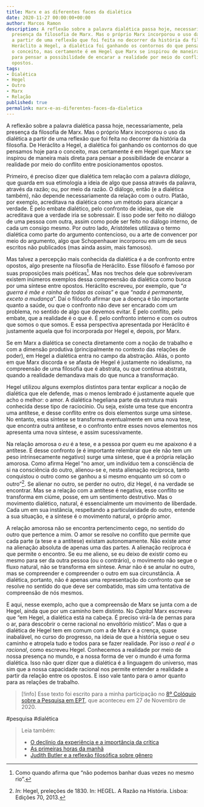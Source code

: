```yaml
---
title: Marx e as diferentes faces da dialética
date: 2020-11-27 00:00:00+00:00
author: Marcos Ramon
description: A reflexão sobre a palavra dialética passa hoje, necessariamente, pela
  presença da filosofia de Marx. Mas o próprio Marx incorporou o uso da dialética
  a partir de uma reflexão que foi feita no decorrer da história da filosofia. De
  Heráclito a Hegel, a dialética foi ganhando os contornos do que pensamos hoje para
  o conceito, mas certamente é em Hegel que Marx se inspirou de maneira mais direta
  para pensar a possibilidade de encarar a realidade por meio do conflito entre posicionamentos
  opostos.
tags:
- Dialética
- Hegel
- Outro
- Marx
- Relação
published: true
permalink: marx-e-as-diferentes-faces-da-dialetica
---
```

A reflexão sobre a palavra dialética passa hoje, necessariamente, pela presença da filosofia de Marx. Mas o próprio Marx incorporou o uso da dialética a partir de uma reflexão que foi feita no decorrer da história da filosofia. De Heráclito a Hegel, a dialética foi ganhando os contornos do que pensamos hoje para o conceito, mas certamente é em Hegel que Marx se inspirou de maneira mais direta para pensar a possibilidade de encarar a realidade por meio do conflito entre posicionamentos opostos.

Primeiro, é preciso dizer que dialética tem relação com a palavra *diálogo*, que guarda em sua etimologia a ideia de algo que passa através da palavra, através da razão; ou, por meio da razão. O diálogo, então (e a dialética também), não depende necessariamente da relação com o outro. Platão, por exemplo, acreditava na dialética como um método para alcançar a verdade. É pelo embate dialético, pelo confronto de ideias, que ele acreditava que a verdade iria se sobressair. E isso pode ser feito no diálogo de uma pessoa com outra, assim como pode ser feito no diálogo interno, de cada um consigo mesmo. Por outro lado, Aristóteles utilizava o termo dialética como parte do argumento contencioso, ou a arte de convencer por meio do argumento, algo que Schopenhauer incorporou em um de seus escritos não publicados (mas ainda assim, mais famosos).

Mas talvez a percepção mais conhecida da dialética é a de confronto entre opostos, algo presente na filosofia de Heráclito. Esse filósofo é famoso por suas proposições mais poéticas[^1]. Mas nos trechos dele que sobreviveram existem inúmeros exemplos dessa compreensão da dialética como busca por uma síntese entre opostos. Heráclito escreveu, por exemplo, que “*a guerra é mãe e rainha de todas as coisas*”  e que “*nada é permanente, exceto a mudança*”. Daí o filósofo afirmar que a doença é tão importante quanto a saúde, ou que o confronto não deve ser encarado com um problema, no sentido de algo que devemos evitar. É pelo conflito, pelo embate, que a realidade é o que é. É pelo confronto interno e com os outros que somos o que somos. E essa perspectiva apresentada por Heráclito é justamente aquela que foi incorporada por Hegel e, depois, por Marx.

Se em Marx a dialética se conecta diretamente com a noção de trabalho e com a dimensão produtiva (principalmente no contexto das relações de poder), em Hegel a dialética entra no campo da abstração. Aliás, o ponto em que Marx discorda e se afasta de Hegel é justamente no idealismo, na compreensão de uma filosofia que é abstrata, ou que continua abstrata, quando a realidade demandava mais do que nunca a transformação.

Hegel utilizou alguns exemplos distintos para tentar explicar a noção de dialética que ele defende, mas o menos lembrado é justamente aquele que acho o melhor: o amor. A dialética hegeliana parte da estrutura mais conhecida desse tipo de raciocínio. Ou seja, existe uma tese que encontra uma antítese, e desse conflito entre os dois elementos surge uma síntese. No entanto, essa síntese se transforma eventualmente em uma nova tese, que encontra outra antítese, e o confronto entre esses novos elementos nos apresenta uma nova síntese, e assim sucessivamente.

Na relação amorosa o *eu* é a tese, e a pessoa por quem eu me apaixono é a antítese. E desse confronto (e é importante relembrar que ele não tem um peso intrinsecamente negativo) surge uma síntese, que é a própria relação amorosa. Como afirma Hegel “no amor, um indivíduo tem a consciência de si na consciência do outro, alienou-se e, nesta alienação recíproca, tanto conquistou o outro como se ganhou a si mesmo enquanto um só com o outro”[^2]. Se alienar no outro, se perder no outro, diz Hegel, é na verdade se encontrar. Mas se a relação com a antítese é negativa, esse conflito se transforma em ciúme, posse, em um sentimento destrutivo. Mas o movimento dialético, natural, é essencialmente um movimento de liberdade. Cada um em sua instância, respeitando a particularidade do outro, entende a sua situação, e a síntese é o movimento natural, o próprio amor.

A relação amorosa não se encontra pertencimento cego, no sentido do outro que pertence a mim. O amor se resolve no conflito que permite que cada parte (a tese e a antítese) existam autonomamente. Não existe amor na alienação absoluta de apenas uma das partes. A alienação recíproca é que permite o encontro. Se eu me alieno, se eu deixo de existir como eu mesmo para ser da outra pessoa (ou o contrário), o movimento não segue o fluxo natural, não se transforma em síntese. Amar não é se anular no outro, mas se compreender e compreender o outro em sua circunstância. A dialética, portanto, não é apenas uma representação do confronto que se resolve no sentido do que deve ser combatido, mas sim uma tentativa de compreensão de nós mesmos.

E aqui, nesse exemplo, acho que a compreensão de Marx se junta com a de Hegel, ainda que por um caminho bem distinto. No *Capital* Marx escreveu que “em Hegel, a dialética está na cabeça. É preciso virá-la de pernas para o ar, para descobrir o cerne racional no envoltório místico”. Mas o que a dialética de Hegel tem em comum com a de Marx é a crença, quase inabalável, no curso do progresso, na ideia de que a história segue o seu caminho e atropela tudo e todos para se fazer realidade. Por isso *o real é o racional*, como escreveu Hegel. Conhecemos a realidade por meio de nossa presença no mundo, e a nossa forma de ver o mundo é uma forma dialética. Isso não quer dizer que a dialética é a linguagem do universo, mas sim que a nossa capacidade racional nos permite entender a realidade a partir da relação entre os opostos. E isso vale tanto para o amor quanto para as relações de trabalho.

[^1]: Como quando afirma que “não podemos banhar duas vezes no mesmo rio”.

[^2]: *In*: Hegel, preleções de 1830. In: HEGEL. A Razão na História. Lisboa: Edições 70, 2013.

> [!info] Esse texto foi escrito para a minha participação no [8º Colóquio sobre a Pesquisa em EPT](https://www.even3.com.br/ccpep/), que aconteceu em 27 de Novembro de 2020.

#pesquisa #dialética

> Leia também:
> - <a href="/o-declinio-da-experiencia-e-a-importancia-da-critica">O declínio da experiência e a importância da crítica</a>
> - <a href="/as-primeiras-horas-da-manha">As primeiras horas da manhã</a>
> - <a href="/judith-butler-e-a-reflexao-filosofica-sobre-genero">Judith Butler e a reflexão filosófica sobre gênero</a>
